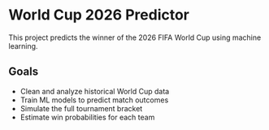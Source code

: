 # World Cup 2026 Predictor

This project predicts the winner of the 2026 FIFA World Cup using machine learning.

## Goals
- Clean and analyze historical World Cup data
- Train ML models to predict match outcomes
- Simulate the full tournament bracket
- Estimate win probabilities for each team
